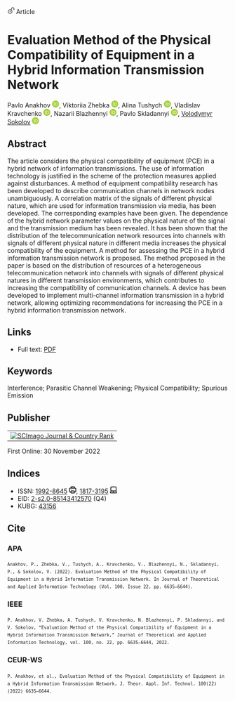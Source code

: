 <img src="/icons/unlock.svg" width="16" height="16"> Article

# Evaluation Method of the Physical Compatibility of Equipment in a Hybrid Information Transmission Network

Pavlo Anakhov <a href="https://orcid.org/0000-0001-9169-8560" target="_blank"><img src="/icons/orcid.svg" width="16" height="16"></a>,
Viktoriia Zhebka <a href="https://orcid.org/0000-0003-4051-1190" target="_blank"><img src="/icons/orcid.svg" width="16" height="16"></a>,
Alina Tushych <a href="https://orcid.org/0000-0002-0544-6154" target="_blank"><img src="/icons/orcid.svg" width="16" height="16"></a>,
Vladislav Kravchenko <a href="https://orcid.org/0000-0002-4758-7027" target="_blank"><img src="/icons/orcid.svg" width="16" height="16"></a>,
Nazarii Blazhennyi <a href="https://orcid.org/0000-0002-3826-7400" target="_blank"><img src="/icons/orcid.svg" width="16" height="16"></a>,
Pavlo Skladannyi <a href="https://orcid.org/0000-0002-7775-6039" target="_blank"><img src="/icons/orcid.svg" width="16" height="16"></a>,
<a href="/">Volodymyr Sokolov</a> <a href="https://orcid.org/0000-0002-9349-7946" target="_blank"><img src="/icons/orcid.svg" width="16" height="16"></a>

## Abstract

The article considers the physical compatibility of equipment (PCE) in a hybrid network of information transmissions. The use of information technology is justified in the scheme of the protection measures applied against disturbances. A method of equipment compatibility research has been developed to describe communication channels in network nodes unambiguously. A correlation matrix of the signals of different physical nature, which are used for information transmission via media, has been developed. The corresponding examples have been given. The dependence of the hybrid network parameter values on the physical nature of the signal and the transmission medium has been revealed. It has been shown that the distribution of the telecommunication network resources into channels with signals of different physical nature in different media increases the physical compatibility of the equipment. A method for assessing the PCE in a hybrid information transmission network is proposed. The method proposed in the paper is based on the distribution of resources of a heterogeneous telecommunication network into channels with signals of different physical natures in different transmission environments, which contributes to increasing the compatibility of communication channels. A device has been developed to implement multi-channel information transmission in a hybrid network, allowing optimizing recommendations for increasing the PCE in a hybrid information transmission network.

## Links

* Full text: <a href="http://www.jatit.org/volumes/Vol100No22/18Vol100No22.pdf">PDF</a>

## Keywords

Interference; Parasitic Channel Weakening; Physical Compatibility; Spurious Emission

## Publisher

<table>
<tr>
<td>
<a href="https://www.scimagojr.com/journalsearch.php?q=19700182903&amp;tip=sid&amp;exact=no" title="SCImago Journal &amp; Country Rank"><img border="0" src="https://www.scimagojr.com/journal_img.php?id=19700182903" alt="SCImago Journal &amp; Country Rank"  /></a>
</td>
</tr>
</table>

First Online: 30 November 2022

## Indices

* ISSN: [1992-8645](https://portal.issn.org/resource/ISSN/1992-8645) <img src="/icons/print.svg" width="16" height="16">, [1817-3195](https://portal.issn.org/resource/ISSN/1817-3195) <img src="/icons/online.svg" width="16" height="16">
* EID: [2-s2.0-85143412570](http://www.scopus.com/record/display.url?origin=inward&eid=2-s2.0-85143412570) (Q4)
* KUBG: [43156](http://elibrary.kubg.edu.ua/id/eprint/43156/)

## Cite

### APA

<small>`Anakhov, P., Zhebka, V., Tushych, A., Kravchenko, V., Blazhennyi, N., Skladannyi, P., & Sokolov, V. (2022). Evaluation Method of the Physical Compatibility of Equipment in a Hybrid Information Transmission Network. In Journal of Theoretical and Applied Information Technology (Vol. 100, Issue 22, pp. 6635–6644).`</small>

### IEEE

<small>`P. Anakhov, V. Zhebka, A. Tushych, V. Kravchenko, N. Blazhennyi, P. Skladannyi, and V. Sokolov, “Evaluation Method of the Physical Compatibility of Equipment in a Hybrid Information Transmission Network,” Journal of Theoretical and Applied Information Technology, vol. 100, no. 22, pp. 6635–6644, 2022.`</small>

### CEUR-WS

<small>`P. Anakhov, et al., Evaluation Method of the Physical Compatibility of Equipment in a Hybrid Information Transmission Network, J. Theor. Appl. Inf. Technol. 100(22) (2022) 6635–6644.`</small>